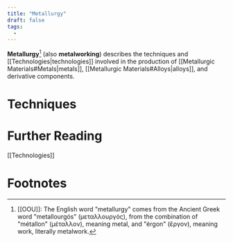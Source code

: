 ```yaml
---
title: "Metallurgy"
draft: false
tags:
  - 
---
```


**Metallurgy**[^met] (also **metalworking**) describes the techniques and [[Technologies|technologies]] involved in the production of [[Metallurgic Materials#Metals|metals]], [[Metallurgic Materials#Alloys|alloys]], and derivative components.

# Techniques


# Further Reading
[[Technologies]]

# Footnotes
[^met]: [[OOU]]: The English word "metallurgy" comes from the Ancient Greek word "metallourgós" (μεταλλουργός), from the combination of "métallon" (μέταλλον), meaning metal, and "érgon" (ἔργον), meaning work, literally metalwork.